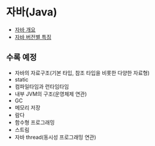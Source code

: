 # 자바(Java)

- [자바 개요](./contents/Java-Overview.md)
- [자바 버전별 특징](./contents/Java-feature-by-version.md)

## 수록 예정

- 자바의 자료구조(기본 타입, 참조 타입을 비롯한 다양한 자료형)
- static
- 컴파일타임과 런타임타임
- 내부 JVM의 구조(운영체제 연관)
- GC
- 메모리 저장
- 람다
- 함수형 프로그래밍
- 스트림
- 자바 thread(동시성 프로그래밍 연관)
